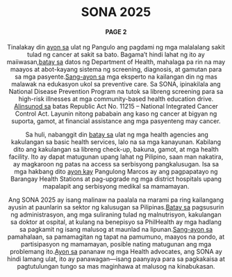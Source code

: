 <html>
<body>
<center>
<h1> SONA 2025 </h1>
<h4> PAGE 2 </h4>
<p>
Tinalakay din <u>ayon sa</u> ulat ng Pangulo ang pagdami ng mga malalalang sakit tulad ng cancer at sakit sa bato. Bagama’t hindi lahat ng ito ay maiiwasan,<u>batay sa</u> datos ng Department of Health, mahalaga pa rin na may maayos at abot-kayang sistema ng screening, diagnosis, at gamutan para sa mga pasyente.<u>Sang-ayon sa</u> mga eksperto na kailangan din ng mas malawak na edukasyon ukol sa preventive care. Sa SONA, ipinakilala ang National Disease Prevention Program na tutok sa libreng screening para sa high-risk illnesses at mga community-based health education drive. <u>Alinsunod sa</u> batas Republic Act No. 11215 – National Integrated Cancer Control Act. Layunin nitong pababain ang kaso ng cancer at bigyan ng suporta, gamot, at financial assistance ang mga pasyenteng may cancer.</p>

<p>‎
‎Sa huli, nabanggit din <u>batay sa</u> ulat ng mga health agencies ang kakulangan sa basic health services, lalo na sa mga kanayunan. Kabilang dito ang kakulangan sa libreng check-up, bakuna, gamot, at mga health facility. Ito ay dapat matugunan upang lahat ng Pilipino, saan man nakatira, ay magkaroon ng patas na access sa serbisyong pangkalusugan. Isa sa mga hakbang dito <u>ayon kay</u> Pangulong Marcos ay ang pagpapatayo ng Barangay Health Stations at pag-upgrade ng mga district hospitals upang mapalapit ang serbisyong medikal sa mamamayan.</p>

<p>
Ang SONA 2025 ay isang malinaw na paalala na marami pa ring kailangang ayusin at paunlarin sa sektor ng kalusugan sa Pilipinas.<u>Batay sa</u> pagsusurin ng administrasyon, ang mga suliraning tulad ng malnutrisyon, kakulangan sa doktor at ospital, at kulang na benepisyo sa PhilHealth ay mga hadlang sa pagkamit ng isang malusog at maunlad na lipunan.<u>Sang-ayon sa</u> pamahalaan, sa pamamagitan ng tapat na pamumuno, maayos na pondo, at partisipasyon ng mamamayan, posible nating matugunan ang mga problemang ito.<u>Ayon sa</u> pananaw ng mga Health advocates, ang SONA ay hindi lamang ulat, ito ay panawagan—isang paanyaya para sa pagkakaisa at pagtutulungan tungo sa mas maginhawa at malusog na kinabukasan.</p></center>

</body>
</html>
